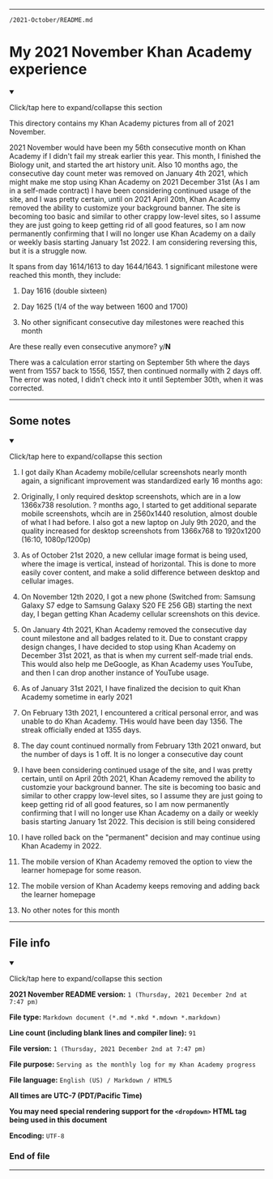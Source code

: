 
***

`/2021-October/README.md`

# My 2021 November Khan Academy experience

<details open><summary><p>Click/tap here to expand/collapse this section</p></summary>

This directory contains my Khan Academy pictures from all of 2021 November.

2021 November would have been my 56th consecutive month on Khan Academy if I didn't fail my streak earlier this year. This month, I finished the Biology unit, and started the art history unit. Also 10 months ago, the consecutive day count meter was removed on January 4th 2021, which might make me stop using Khan Academy on 2021 December 31st (As I am in a self-made contract) I have been considering continued usage of the site, and I was pretty certain, until on 2021 April 20th, Khan Academy removed the ability to customize your background banner. The site is becoming too basic and similar to other crappy low-level sites, so I assume they are just going to keep getting rid of all good features, so I am now permanently confirming that I will no longer use Khan Academy on a daily or weekly basis starting January 1st 2022. I am considering reversing this, but it is a struggle now.

It spans from day 1614/1613 to day 1644/1643. 1 significant milestone were reached this month, they include:

1. Day 1616 (double sixteen)

2. Day 1625 (1/4 of the way between 1600 and 1700)

3. No other significant consecutive day milestones were reached this month

Are these really even consecutive anymore? y/**N**

There was a calculation error starting on September 5th where the days went from 1557 back to 1556, 1557, then continued normally with 2 days off. The error was noted, I didn't check into it until September 30th, when it was corrected. 

</details>

***

## Some notes

<details open><summary><p>Click/tap here to expand/collapse this section</p></summary>

1. I got daily Khan Academy mobile/cellular screenshots nearly month again, a significant improvement was standardized early 16 months ago:

2. Originally, I only required desktop screenshots, which are in a low 1366x738 resolution. ? months ago, I started to get additional separate mobile screenshots, whcih are in 2560x1440 resolution, almost double of what I had before. I also got a new laptop on July 9th 2020, and the quality increased for desktop screenshots from 1366x768 to 1920x1200 (16:10, 1080p/1200p)

3. As of October 21st 2020, a new cellular image format is being used, where the image is vertical, instead of horizontal. This is done to more easily cover content, and make a solid difference between desktop and cellular images.

4. On November 12th 2020, I got a new phone (Switched from: Samsung Galaxy S7 edge to Samsung Galaxy S20 FE 256 GB) starting the next day, I began getting Khan Academy cellular screenshots on this device.

5. On January 4th 2021, Khan Academy removed the consecutive day count milestone and all badges related to it. Due to constant crappy design changes, I have decided to stop using Khan Academy on December 31st 2021, as that is when my current self-made trial ends. This would also help me DeGoogle, as Khan Academy uses YouTube, and then I can drop another instance of YouTube usage.

6. As of January 31st 2021, I have finalized the decision to quit Khan Academy sometime in early 2021

7. On February 13th 2021, I encountered a critical personal error, and was unable to do Khan Academy. THis would have been day 1356. The streak officially ended at 1355 days.

8. The day count continued normally from February 13th 2021 onward, but the number of days is 1 off. It is no longer a consecutive day count

9. I have been considering continued usage of the site, and I was pretty certain, until on April 20th 2021, Khan Academy removed the ability to customzie your background banner. The site is becoming too basic and similar to other crappy low-level sites, so I assume they are just going to keep getting rid of all good features, so I am now permanently confirming that I will no longer use Khan Academy on a daily or weekly basis starting January 1st 2022. This decision is still being considered

10. I have rolled back on the "permanent" decision and may continue using Khan Academy in 2022.

11. The mobile version of Khan Academy removed the option to view the learner homepage for some reason.

12. The mobile version of Khan Academy keeps removing and adding back the learner homepage

13. No other notes for this month

</details>

***

## File info

<details open><summary><p>Click/tap here to expand/collapse this section</p></summary>

**2021 November README version:** `1 (Thursday, 2021 December 2nd at 7:47 pm)`

**File type:** `Markdown document (*.md *.mkd *.mdown *.markdown)`

**Line count (including blank lines and compiler line):** `91`

**File version:** `1 (Thursday, 2021 December 2nd at 7:47 pm)`

**File purpose:** `Serving as the monthly log for my Khan Academy progress`

**File language:** `English (US) / Markdown / HTML5`

**All times are UTC-7 (PDT/Pacific Time)**

**You may need special rendering support for the `<dropdown>` HTML tag being used in this document**

**Encoding:** `UTF-8`

</details>

### End of file

***
